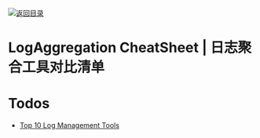 [![返回目录](https://parg.co/UCb)](https://github.com/wx-chevalier/Awesome-CheatSheets)

# LogAggregation CheatSheet | 日志聚合工具对比清单

# Todos

- [Top 10 Log Management Tools](https://dzone.com/articles/top-10-log-management-tools-1)
